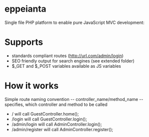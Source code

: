 # eppeianta

Single file PHP platform to enable pure JavaScript MVC development:

Supports
============
- standards compliant routes (http://url.com/admin/login)
- SEO friendly output for search engines (see extended folder)
- $_GET and $_POST variables available as JS variables

How it works
============
Simple route naming convention -- controller_name/method_name --
specifies, which controller and method to be called

- /               will call GuestController.home();
- /login          will call GuestController.login();
- /admin/login    will call AdminController.login();
- /admin/register will call AdminController.register();

